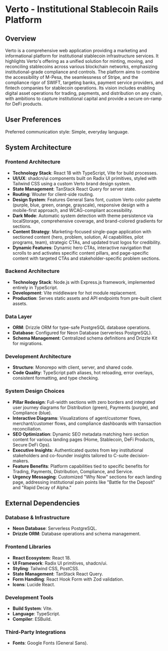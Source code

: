 # Verto - Institutional Stablecoin Rails Platform

## Overview
Verto is a comprehensive web application providing a marketing and informational platform for institutional stablecoin infrastructure services. It highlights Verto's offering as a unified solution for minting, moving, and reconciling stablecoins across various blockchain networks, emphasizing institutional-grade compliance and controls. The platform aims to combine the accessibility of M-Pesa, the seamlessness of Stripe, and the compliance rigor of SWIFT, targeting banks, payment service providers, and fintech companies for stablecoin operations. Its vision includes enabling digital asset operations for trading, payments, and distribution on any chain, with ambitions to capture institutional capital and provide a secure on-ramp for DeFi products.

## User Preferences
Preferred communication style: Simple, everyday language.

## System Architecture

### Frontend Architecture
- **Technology Stack**: React 18 with TypeScript, Vite for build processes.
- **UI/UX**: shadcn/ui components built on Radix UI primitives, styled with Tailwind CSS using a custom Verto brand design system.
- **State Management**: TanStack React Query for server state.
- **Routing**: Wouter for client-side routing.
- **Design System**: Features General Sans font, custom Verto color palette (purple, blue, green, orange, grayscale), responsive design with a mobile-first approach, and WCAG-compliant accessibility.
- **Dark Mode**: Automatic system detection with theme persistence via localStorage, comprehensive coverage, and brand-colored gradients for sections.
- **Content Strategy**: Marketing-focused single-page application with sectioned content (hero, problem, solution, AI capabilities, pilot programs, team), strategic CTAs, and updated trust logos for credibility.
- **Dynamic Features**: Dynamic hero CTAs, interactive navigation that scrolls to and activates specific content pillars, and page-specific content with targeted CTAs and stakeholder-specific problem sections.

### Backend Architecture
- **Technology Stack**: Node.js with Express.js framework, implemented entirely in TypeScript.
- **Development**: Vite middleware for hot module replacement.
- **Production**: Serves static assets and API endpoints from pre-built client assets.

### Data Layer
- **ORM**: Drizzle ORM for type-safe PostgreSQL database operations.
- **Database**: Configured for Neon Database (serverless PostgreSQL).
- **Schema Management**: Centralized schema definitions and Drizzle Kit for migrations.

### Development Architecture
- **Structure**: Monorepo with client, server, and shared code.
- **Code Quality**: TypeScript path aliases, hot reloading, error overlays, consistent formatting, and type checking.

### System Design Choices
- **Pillar Redesign**: Full-width sections with zero borders and integrated user journey diagrams for Distribution (green), Payments (purple), and Compliance (blue).
- **Interactive Diagrams**: Visualizations of agent/customer flows, merchant/customer flows, and compliance dashboards with transaction reconciliation.
- **SEO Optimization**: Dynamic SEO metadata matching hero section content for various landing pages (Home, Stablecoin, DeFi Products, Secure DeFi Ops).
- **Executive Insights**: Authenticated quotes from key institutional stakeholders and co-founder insights tailored to C-suite decision-makers.
- **Feature Benefits**: Platform capabilities tied to specific benefits for Trading, Payments, Distribution, Compliance, and Service.
- **Urgency Messaging**: Customized "Why Now" sections for each landing page, addressing institutional pain points like "Battle for the Deposit" and "Rapid Decay of Alpha."

## External Dependencies

### Database & Infrastructure
- **Neon Database**: Serverless PostgreSQL.
- **Drizzle ORM**: Database operations and schema management.

### Frontend Libraries
- **React Ecosystem**: React 18.
- **UI Framework**: Radix UI primitives, shadcn/ui.
- **Styling**: Tailwind CSS, PostCSS.
- **State Management**: TanStack React Query.
- **Form Handling**: React Hook Form with Zod validation.
- **Icons**: Lucide React.

### Development Tools
- **Build System**: Vite.
- **Language**: TypeScript.
- **Compiler**: ESBuild.

### Third-Party Integrations
- **Fonts**: Google Fonts (General Sans).